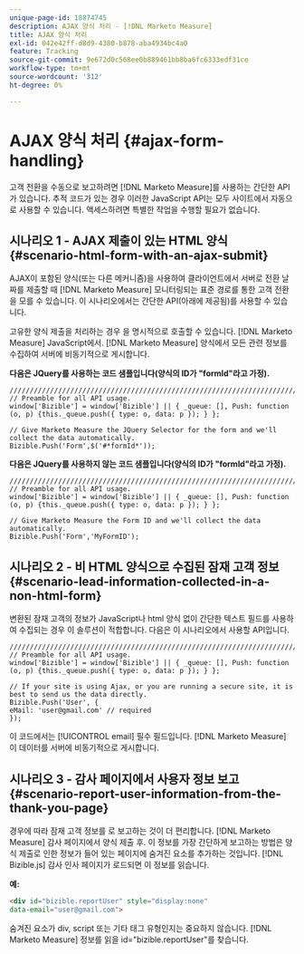```yaml
---
unique-page-id: 18874745
description: AJAX 양식 처리 - [!DNL Marketo Measure]
title: AJAX 양식 처리
exl-id: 042e42ff-d8d9-4380-b878-aba4934bc4a0
feature: Tracking
source-git-commit: 9e672d0c568ee0b889461bb8ba6fc6333edf31ce
workflow-type: tm+mt
source-wordcount: '312'
ht-degree: 0%

---
```


# AJAX 양식 처리 {#ajax-form-handling}

고객 전환을 수동으로 보고하려면 [!DNL Marketo Measure]를 사용하는 간단한 API가 있습니다. 추적 코드가 있는 경우 이러한 JavaScript API는 모두 사이트에서 자동으로 사용할 수 있습니다. 액세스하려면 특별한 작업을 수행할 필요가 없습니다.

## 시나리오 1 - AJAX 제출이 있는 HTML 양식 {#scenario-html-form-with-an-ajax-submit}

AJAX이 포함된 양식(또는 다른 메커니즘)을 사용하여 클라이언트에서 서버로 전환 날짜를 제출할 때 [!DNL Marketo Measure] 모니터링되는 표준 경로를 통한 고객 전환을 모를 수 있습니다. 이 시나리오에서는 간단한 API(아래에 제공됨)를 사용할 수 있습니다.

고유한 양식 제출을 처리하는 경우 을 명시적으로 호출할 수 있습니다. [!DNL Marketo Measure] JavaScript에서. [!DNL Marketo Measure] 양식에서 모든 관련 정보를 수집하여 서버에 비동기적으로 게시합니다.

**다음은 JQuery를 사용하는 코드 샘플입니다(양식의 ID가 &quot;formId&quot;라고 가정).**

```jquery
///////////////////////////////////////////////////////////////////////  
// Preamble for all API usage.  
window['Bizible'] = window['Bizible'] || { _queue: [], Push: function (o, p) {this._queue.push({ type: o, data: p }); } };  
  
// Give Marketo Measure the JQuery Selector for the form and we'll collect the data automatically.  
Bizible.Push('Form',$('#*formId*'));
```

**다음은 JQuery를 사용하지 않는 코드 샘플입니다(양식의 ID가 &quot;formId&quot;라고 가정).**

```jquery
///////////////////////////////////////////////////////////////////////  
// Preamble for all API usage.  
window['Bizible'] = window['Bizible'] || { _queue: [], Push: function (o, p) {this._queue.push({ type: o, data: p }); } };  
  
// Give Marketo Measure the Form ID and we'll collect the data automatically.
Bizible.Push('Form','MyFormID');
```

## 시나리오 2 - 비 HTML 양식으로 수집된 잠재 고객 정보 {#scenario-lead-information-collected-in-a-non-html-form}

변환된 잠재 고객의 정보가 JavaScript나 html 양식 없이 간단한 텍스트 필드를 사용하여 수집되는 경우 이 솔루션이 적합합니다. 다음은 이 시나리오에서 사용할 API입니다.

```jquery
///////////////////////////////////////////////////////////////////////  
// Preamble for all API usage.  
window['Bizible'] = window['Bizible'] || { _queue: [], Push: function (o, p) {this._queue.push({ type: o, data: p }); } };  
  
// If your site is using Ajax, or you are running a secure site, it is best to send us the data directly.  
Bizible.Push('User', {
eMail: 'user@gmail.com' // required  
});  
```

이 코드에서는 [!UICONTROL email] 필수 필드입니다. [!DNL Marketo Measure] 이 데이터를 서버에 비동기적으로 게시합니다.

## 시나리오 3 - 감사 페이지에서 사용자 정보 보고 {#scenario-report-user-information-from-the-thank-you-page}

경우에 따라 잠재 고객 정보를 로 보고하는 것이 더 편리합니다. [!DNL Marketo Measure] 감사 페이지에서 양식 제출 후. 이 정보를 가장 간단하게 보고하는 방법은 양식 제출로 인한 정보가 들어 있는 페이지에 숨겨진 요소를 추가하는 것입니다. [!DNL Bizible.js] 감사 인사 페이지가 로드되면 이 정보를 읽습니다.

**예:**

```html
<div id="bizible.reportUser" style="display:none"  
data-email="user@gmail.com">  
```

숨겨진 요소가 div, script 또는 기타 태그 유형인지는 중요하지 않습니다. [!DNL Marketo Measure] 정보를 읽을 id=&quot;bizible.reportUser&quot;를 찾습니다.
